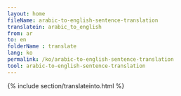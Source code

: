 ```yaml
---
layout: home
fileName: arabic-to-english-sentence-translation
translatein: arabic_to_english
from: ar
to: en
folderName : translate
lang: ko
permalink: /ko/arabic-to-english-sentence-translation
tool: arabic-to-english-sentence-translation
---
```

{% include section/translateinto.html %}